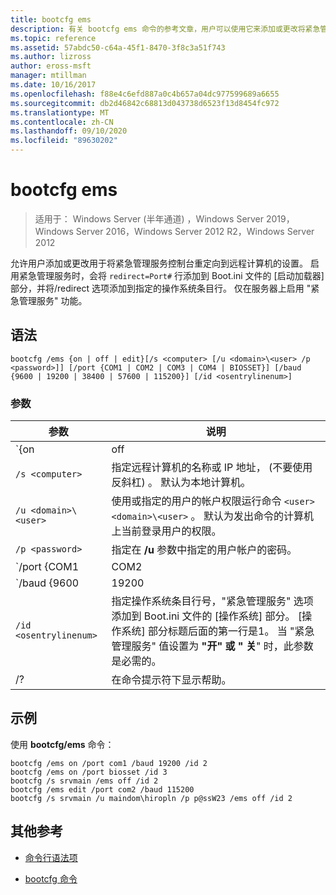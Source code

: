```yaml
---
title: bootcfg ems
description: 有关 bootcfg ems 命令的参考文章，用户可以使用它来添加或更改将紧急管理服务控制台重定向到远程计算机的设置。
ms.topic: reference
ms.assetid: 57abdc50-c64a-45f1-8470-3f8c3a51f743
ms.author: lizross
author: eross-msft
manager: mtillman
ms.date: 10/16/2017
ms.openlocfilehash: f88e4c6efd887a0c4b657a04dc977599689a6655
ms.sourcegitcommit: db2d46842c68813d043738d6523f13d8454fc972
ms.translationtype: MT
ms.contentlocale: zh-CN
ms.lasthandoff: 09/10/2020
ms.locfileid: "89630202"
---
```

# <a name="bootcfg-ems"></a>bootcfg ems

> 适用于： Windows Server (半年通道) ，Windows Server 2019，Windows Server 2016，Windows Server 2012 R2，Windows Server 2012

允许用户添加或更改用于将紧急管理服务控制台重定向到远程计算机的设置。 启用紧急管理服务时，会将 `redirect=Port#` 行添加到 Boot.ini 文件的 [启动加载器] 部分，并将/redirect 选项添加到指定的操作系统条目行。 仅在服务器上启用 "紧急管理服务" 功能。

## <a name="syntax"></a>语法

```
bootcfg /ems {on | off | edit}[/s <computer> [/u <domain>\<user> /p <password>]] [/port {COM1 | COM2 | COM3 | COM4 | BIOSSET}] [/baud {9600 | 19200 | 38400 | 57600 | 115200}] [/id <osentrylinenum>]
```

### <a name="parameters"></a>参数

| 参数 | 说明 |
| --------- | ----------- |
| `{on | off | edit}` | 指定紧急管理服务重定向的值，包括：<ul><li>**基于.** 启用指定的远程输出 `<osentrylinenum>` 。 还会将/redirect 选项添加到指定的 <osentrylinenum> 和 `redirect=com<X>` [启动加载程序] 部分的设置。 的值 `com<X>` 由 **/port** 参数设置。</li><li>**非.** 禁用到远程计算机的输出。 还将 <osentrylinenum> `redirect=com<X>` 从 [启动加载程序] 部分中删除指定的/redirect 选项和设置。</li><li>**编辑.** 允许通过更改 `redirect=com<X>` [启动加载程序] 部分中的设置来更改端口设置。 的值 `com<X>` 由 **/port** 参数设置。</li></ul> |
| `/s <computer>` | 指定远程计算机的名称或 IP 地址， (不要使用反斜杠) 。 默认为本地计算机。 |
| `/u <domain>\<user>`  | 使用或指定的用户的帐户权限运行命令 `<user>` `<domain>\<user>` 。 默认为发出命令的计算机上当前登录用户的权限。 |
| `/p <password>` | 指定在 **/u** 参数中指定的用户帐户的密码。 |
| `/port {COM1 | COM2 | COM3 | COM4 | BIOSSET}` |  指定用于重定向的 COM 端口。 BIOSSET 参数指示紧急管理服务获取 BIOS 设置，以确定应使用哪个端口进行重定向。 如果禁用了远程管理的输出，请不要使用此参数。 |
| `/baud {9600 | 19200 | 38400 | 57600 | 115200}` | 指定用于重定向的波特率。 如果禁用了远程管理的输出，请不要使用此参数。 |
| `/id <osentrylinenum>` | 指定操作系统条目行号，"紧急管理服务" 选项添加到 Boot.ini 文件的 [操作系统] 部分。 [操作系统] 部分标题后面的第一行是1。 当 "紧急管理服务" 值设置为 **"开" 或 "** **关**" 时，此参数是必需的。 |
| /? | 在命令提示符下显示帮助。 |

## <a name="examples"></a>示例

使用 **bootcfg/ems** 命令：

```
bootcfg /ems on /port com1 /baud 19200 /id 2
bootcfg /ems on /port biosset /id 3
bootcfg /s srvmain /ems off /id 2
bootcfg /ems edit /port com2 /baud 115200
bootcfg /s srvmain /u maindom\hiropln /p p@ssW23 /ems off /id 2
```

## <a name="additional-references"></a>其他参考

- [命令行语法项](command-line-syntax-key.md)

- [bootcfg 命令](bootcfg.md)
